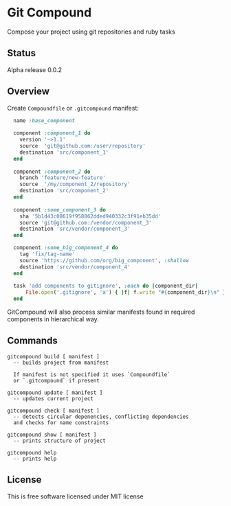 # Git Compound

Compose your project using git repositories and ruby tasks

## Status

Alpha release 0.0.2

## Overview

Create `Compoundfile` or `.gitcompound` manifest:

```ruby
  name :base_component
  
  component :component_1 do
    version '~>1.1'
    source  'git@github.com:/user/repository'
    destination 'src/component_1'
  end
  
  component :component_2 do
    branch 'feature/new-feature'
    source  '/my/component_2/repository'
    destination 'src/component_2'
  end
  
  component :some_component_3 do
    sha '5b1d43c08619f958862dded940332c3f91eb35dd'
    source 'git@github.com:/vendor/component_3'
    destination 'src/vendor/component_3'
  end

  component :some_big_component_4 do
    tag 'fix/tag-name'
    source 'https://github.com/org/big_component', :shallow
    destination 'src/vendor/component_4'
  end
  
  task 'add components to gitignore', :each do |component_dir|
      File.open('.gitignore', 'a') { |f| f.write "#{component_dir}\n" }
  end
```

GitCompound will also process similar manifests found in required components in hierarchical way.

## Commands

    gitcompound build [ manifest ]
      -- builds project from manifest

      If manifest is not specified it uses `Compoundfile`
      or `.gitcompound` if present

    gitcompound update [ manifest ]
      -- updates current project

    gitcompound check [ manifest ]
      -- detects circular depenencies, conflicting dependencies
      and checks for name constraints

    gitcompound show [ manifest ]
      -- prints structure of project

    gitcompound help
      -- prints help

## License

This is free software licensed under MIT license
